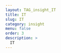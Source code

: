```yaml
---
layout: TAG_insight_IT
title: IT
slug: IT
category: insight
menu: false
order: 3
description: >
  IT
---
```

